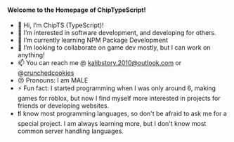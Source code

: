 #### Welcome to the Homepage of ChipTypeScript!

- 👋 Hi, I’m ChipTS (TypeScript)!
- 👀 I’m interested in software development, and developing for others.
- 🌱 I’m currently learning NPM Package Development
- 💞️ I’m looking to collaborate on game dev mostly, but I can work on anything!
- 📫 You can reach me @ kalibstory.2010@outlook.com or @<a href='https://discordlookup.com/user/1152233237079400488' target='_blank' alt='1152233237079400488'>crunchedcookies</a>
- 😠 Pronouns: I am MALE
- ⚡ Fun fact: I started programming when I was only around 6, making games for roblox, but now I find myself more interested in projects for friends or developing websites.
- ❗I know most programming languages, so don't be afraid to ask me for a special project. I am always learning more, but I don't know most common server handling languages.

<!---
CrunchedCookies/CrunchedCookies is a ✨ special ✨ repository because its `README.md` (this file) appears on your GitHub profile.
You can click the Preview link to take a look at your changes.
--->
